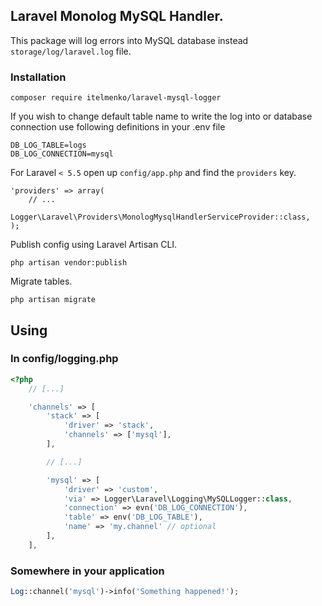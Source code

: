 ## Laravel Monolog MySQL Handler.

This package will log errors into MySQL database instead `storage/log/laravel.log` file.

### Installation

~~~
composer require itelmenko/laravel-mysql-logger
~~~

If you wish to change default table name to write the log into or database connection use following definitions in your .env file

~~~
DB_LOG_TABLE=logs
DB_LOG_CONNECTION=mysql
~~~

For Laravel `< 5.5` open up `config/app.php` and find the `providers` key.

~~~
'providers' => array(
    // ...
    Logger\Laravel\Providers\MonologMysqlHandlerServiceProvider::class,
);
~~~

Publish config using Laravel Artisan CLI.

~~~
php artisan vendor:publish
~~~

Migrate tables.

~~~
php artisan migrate
~~~

## Using

### In config/logging.php
```php
<?php
    // [...]

    'channels' => [
        'stack' => [
            'driver' => 'stack',
            'channels' => ['mysql'],
        ],

        // [...]

        'mysql' => [
            'driver' => 'custom',
            'via' => Logger\Laravel\Logging\MySQLLogger::class,
            'connection' => evn('DB_LOG_CONNECTION'),
            'table' => env('DB_LOG_TABLE'),
            'name' => 'my.channel' // optional
        ],
    ],
```

### Somewhere in your application

```php
Log::channel('mysql')->info('Something happened!');
```
